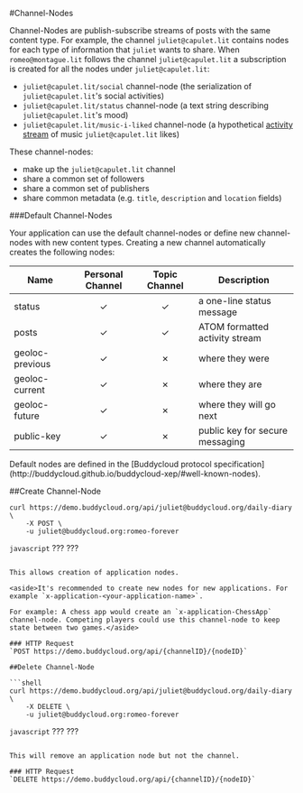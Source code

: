 #Channel-Nodes

Channel-Nodes are publish-subscribe streams of posts with the same content type. For example, the channel `juliet@capulet.lit` contains nodes for each type of information that `juliet` wants to share. When `romeo@montague.lit` follows the channel `juliet@capulet.lit` a subscription is created for all the nodes under `juliet@capulet.lit`:

- `juliet@capulet.lit/social` channel-node (the serialization of `juliet@capulet.lit`'s social activities)
- `juliet@capulet.lit/status` channel-node (a text string describing `juliet@capulet.lit`'s mood)
- `juliet@capulet.lit/music-i-liked` channel-node (a hypothetical [activity stream](http://activitystrea.ms/specs/json/1.0/) of music `juliet@capulet.lit` likes)

These channel-nodes:

- make up the `juliet@capulet.lit` channel
- share a common set of followers
- share a common set of publishers
- share common metadata (e.g. `title`, `description` and `location` fields)

###Default Channel-Nodes

Your application can use the default channel-nodes or define new channel-nodes with new content types. Creating a new channel automatically creates the following nodes:

Name             | Personal Channel |Topic Channel | Description 
-----------------|:---------------: |:------------:|----------------
status           | ✓                | ✓            | a one-line status message 
posts            | ✓                | ✓            | ATOM formatted activity stream 
geoloc-previous  | ✓                | ✗            | where they were              
geoloc-current   | ✓                | ✗            | where they are              
geoloc-future    | ✓                | ✗            | where they will go next   
public-key       | ✓                | ✗            | public key for secure messaging

<aside>Default nodes are defined in the [Buddycloud protocol specification](http://buddycloud.github.io/buddycloud-xep/#well-known-nodes).</aside>

##Create Channel-Node

```shell
curl https://demo.buddycloud.org/api/juliet@buddycloud.org/daily-diary \
    -X POST \
    -u juliet@buddycloud.org:romeo-forever
```

```javascript```
???
???
```

This allows creation of application nodes.

<aside>It's recommended to create new nodes for new applications. For example `x-application-<your-application-name>`.

For example: A chess app would create an `x-application-ChessApp` channel-node. Competing players could use this channel-node to keep state between two games.</aside>

### HTTP Request
`POST https://demo.buddycloud.org/api/{channelID}/{nodeID}`

##Delete Channel-Node

```shell
curl https://demo.buddycloud.org/api/juliet@buddycloud.org/daily-diary \
    -X DELETE \
    -u juliet@buddycloud.org:romeo-forever

```

```javascript```
???
???
```

This will remove an application node but not the channel.

### HTTP Request
`DELETE https://demo.buddycloud.org/api/{channelID}/{nodeID}`

